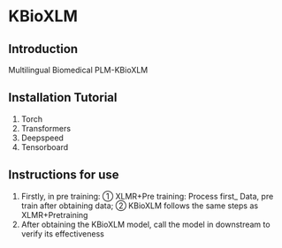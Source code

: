 # KBioXLM
## Introduction

Multilingual Biomedical PLM-KBioXLM

## Installation Tutorial

1. Torch
2. Transformers
3. Deepspeed
4. Tensorboard

## Instructions for use

1. Firstly, in pre training: ① XLMR+Pre training: Process first_ Data, pre train after obtaining data; ② KBioXLM follows the same steps as XLMR+Pretraining
2. After obtaining the KBioXLM model, call the model in downstream to verify its effectiveness
